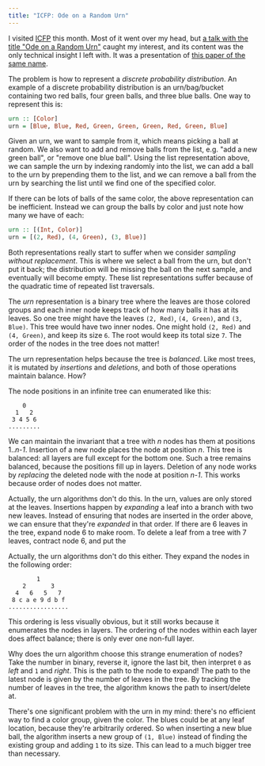 ```yaml
---
title: "ICFP: Ode on a Random Urn"
---
```


I visited [ICFP](http://www.icfpconference.org/) this month.
Most of it went over my head,
but [a talk with the title "Ode on a Random Urn"](https://icfp17.sigplan.org/event/haskellsymp-2017-papers-ode-on-a-random-urn-functional-pearl-) caught my interest,
and its content was the only technical insight I left with.
It was a presentation of [this paper of the same name](https://www.cis.upenn.edu/~llamp/pdf/urns.pdf).

The problem is how to represent a _discrete probability distribution_.
An example of a discrete probability distribution is
an urn/bag/bucket containing two red balls, four green balls, and three blue balls.
One way to represent this is:

```hs
urn :: [Color]
urn = [Blue, Blue, Red, Green, Green, Green, Red, Green, Blue]
```

Given an urn, we want to sample from it,
which means picking a ball at random.
We also want to add and remove balls from the list,
e.g. "add a new green ball", or "remove one blue ball".
Using the list representation above,
we can sample the urn by indexing randomly into the list,
we can add a ball to the urn by prepending them to the list,
and we can remove a ball from the urn by searching the list until we find one of the specified color.

If there can be lots of balls of the same color,
the above representation can be inefficient.
Instead we can group the balls by color
and just note how many we have of each:

```hs
urn :: [(Int, Color)]
urn = [(2, Red), (4, Green), (3, Blue)]
```

Both representations really start to suffer when we consider _sampling without replacement_.
This is where we select a ball from the urn, but don't put it back;
the distribution will be missing the ball on the next sample,
and eventually will become empty.
These list representations suffer because of the quadratic time of repeated list traversals.

The _urn_ representation is a binary tree
where the leaves are those colored groups
and each inner node keeps track of how many balls it has at its leaves.
So one tree might have the leaves `(2, Red)`, `(4, Green)`, and `(3, Blue)`.
This tree would have two inner nodes.
One might hold `(2, Red)` and `(4, Green)`, and keep its size `6`.
The root would keep its total size `7`.
The order of the nodes in the tree does not matter!

The urn representation helps because the tree is _balanced_.
Like most trees, it is mutated by _insertions_ and _deletions_,
and both of those operations maintain balance.
How?

The node positions in an infinite tree can enumerated like this:

```
    0
  1   2
 3 4 5 6
.........
```

We can maintain the invariant that a tree with _n_ nodes has them at positions 1.._n-1_.
Insertion of a new node places the node at position _n_.
This tree is balanced: all layers are full except for the bottom one.
Such a tree remains balanced, because the positions fill up in layers.
Deletion of any node works by _replacing_ the deleted node with the node at position _n-1_.
This works because order of nodes does not matter.

Actually, the urn algorithms don't do this.
In the urn, values are only stored at the leaves.
Insertions happen by _expanding_ a leaf into a branch with two new leaves.
Instead of ensuring that nodes are inserted in the order above,
we can ensure that they're _expanded_ in that order.
If there are 6 leaves in the tree,
expand node 6 to make room.
To delete a leaf from a tree with 7 leaves,
contract node 6,
and put the

Actually, the urn algorithms don't do this either.
They expand the nodes in the following order:

```
        1
    2       3
  4   6   5   7
 8 c a e 9 d b f
.................
```

This ordering is less visually obvious,
but it still works because it enumerates the nodes in layers.
The ordering of the nodes within each layer does affect balance;
there is only ever one non-full layer.

Why does the urn algorithm choose this strange enumeration of nodes?
Take the number in binary, reverse it, ignore the last bit,
then interpret `0` as _left_ and `1` and _right_.
This is the path to the node to expand!
The path to the latest node is given by the number of leaves in the tree.
By tracking the number of leaves in the tree,
the algorithm knows the path to insert/delete at.

There's one significant problem with the urn in my mind:
there's no efficient way to find a color group, given the color.
The blues could be at any leaf location, because they're arbitrarily ordered.
So when inserting a new blue ball,
the algorithm inserts a new group of `(1, Blue)`
instead of finding the existing group and adding `1` to its size.
This can lead to a much bigger tree than necessary.
